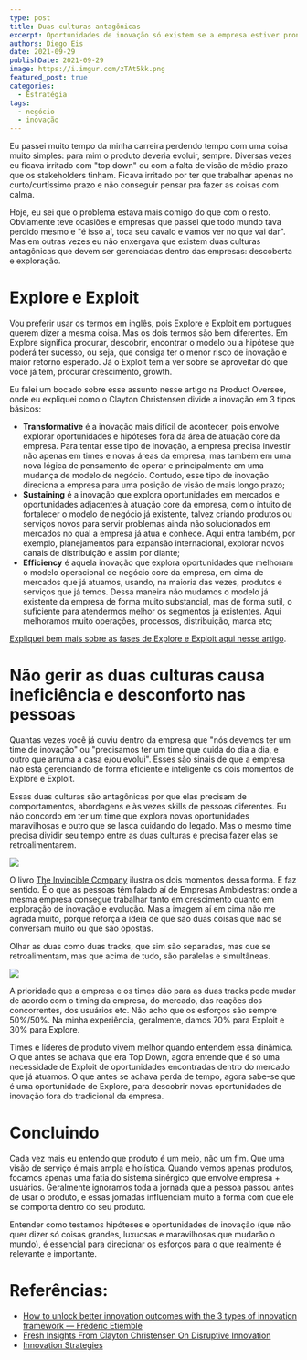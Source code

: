 ```yaml
---
type: post
title: Duas culturas antagônicas
excerpt: Oportunidades de inovação só existem se a empresa estiver pronta para dedicar tempo, mas se dedicarmos 100% do tempo apenas para inovação, não conseguimos fortalecer o que já existe
authors: Diego Eis
date: 2021-09-29
publishDate: 2021-09-29
image: https://i.imgur.com/zTAt5kk.png
featured_post: true
categories:
  - Estratégia
tags:
  - negócio
  - inovação
---
```


Eu passei muito tempo da minha carreira perdendo tempo com uma coisa muito simples: para mim o produto deveria evoluir, sempre. Diversas vezes eu ficava irritado com "top down" ou com a falta de visão de médio prazo que os stakeholders tinham. Ficava irritado por ter que trabalhar apenas no curto/curtíssimo prazo e não conseguir pensar pra fazer as coisas com calma.

Hoje, eu sei que o problema estava mais comigo do que com o resto. Obviamente teve ocasiões e empresas que passei que todo mundo tava perdido mesmo e "é isso aí, toca seu cavalo e vamos ver no que vai dar". Mas em outras vezes eu não enxergava que existem duas culturas antagônicas que devem ser gerenciadas dentro das empresas: descoberta e exploração.

# Explore e Exploit

Vou preferir usar os termos em inglês, pois Explore e Exploit em portugues querem dizer a mesma coisa. Mas os dois termos são bem diferentes. Em Explore significa procurar, descobrir, encontrar o modelo ou a hipótese que poderá ter sucesso, ou seja, que consiga ter o menor risco de inovação e maior retorno esperado. Já o Exploit tem a ver sobre se aproveitar do que você já tem, procurar crescimento, growth.

Eu falei um bocado sobre esse assunto nesse artigo na Product Oversee, onde eu expliquei como o Clayton Christensen divide a inovação em 3 tipos básicos:

* **Transformative** é a inovação mais difícil de acontecer, pois envolve explorar oportunidades e hipóteses fora da área de atuação core da empresa. Para tentar esse tipo de inovação, a empresa precisa investir não apenas em times e novas áreas da empresa, mas também em uma nova lógica de pensamento de operar e principalmente em uma mudança de modelo de negócio. Contudo, esse tipo de inovação direciona a empresa para uma posição de visão de mais longo prazo;
* **Sustaining** é a inovação que explora oportunidades em mercados e oportunidades adjacentes à atuação core da empresa, com o intuito de fortalecer o modelo de negócio já existente, talvez criando produtos ou serviços novos para servir problemas ainda não solucionados em mercados no qual a empresa já atua e conhece. Aqui entra também, por exemplo, planejamentos para expansão internacional, explorar novos canais de distribuição e assim por diante;
* **Efficiency** é aquela inovação que explora oportunidades que melhoram o modelo operacional de negócio core da empresa, em cima de mercados que já atuamos, usando, na maioria das vezes, produtos e serviços que já temos. Dessa maneira não mudamos o modelo já existente da empresa de forma muito substancial, mas de forma sutil, o suficiente para atendermos melhor os segmentos já existentes. Aqui melhoramos muito operações, processos, distribuição, marca etc;

[Expliquei bem mais sobre as fases de Explore e Exploit aqui nesse artigo](https://productoversee.com/sobre-inovacao-e-diminuicao-de-risco/). 

# Não gerir as duas culturas causa ineficiência e desconforto nas pessoas

Quantas vezes você já ouviu dentro da empresa que "nós devemos ter um time de inovação" ou "precisamos ter um time que cuida do dia a dia, e outro que arruma a casa e/ou evolui". Esses são sinais de que a empresa não está gerenciando de forma eficiente e inteligente os dois momentos de Explore e Exploit.

Essas duas culturas são antagônicas por que elas precisam de comportamentos, abordagens e às vezes skills de pessoas diferentes. Eu não concordo em ter um time que explora novas oportunidades maravilhosas e outro que se lasca cuidando do legado. Mas o mesmo time precisa dividir seu tempo entre as duas culturas e precisa fazer elas se retroalimentarem.

![](/images/posts/duas-culturas-antagonicas-1.png)

O livro [The Invincible Company](https://amzn.to/3m5sjgx) ilustra os dois momentos dessa forma. E faz sentido. É o que as pessoas têm falado aí de Empresas Ambidestras: onde a mesma empresa consegue trabalhar tanto em crescimento quanto em exploração de inovação e evolução. Mas a imagem aí em cima não me agrada muito, porque reforça a ideia de que são duas coisas que não se conversam muito ou que são opostas.

Olhar as duas como duas tracks, que sim são separadas, mas que se retroalimentam, mas que acima de tudo, são paralelas e simultâneas.

![](/images/posts/duas-culturas-antagonicas-2.png)

A prioridade que a empresa e os times dão para as duas tracks pode mudar de acordo com o timing da empresa, do mercado, das reações dos concorrentes, dos usuários etc. Não acho que os esforços são sempre 50%/50%. Na minha experiência, geralmente, damos 70% para Exploit e 30% para Explore.

Times e líderes de produto vivem melhor quando entendem essa dinâmica. O que antes se achava que era Top Down, agora entende que é só uma necessidade de Exploit de oportunidades encontradas dentro do mercado que já atuamos. O que antes se achava perda de tempo, agora sabe-se que é uma oportunidade de Explore, para descobrir novas oportunidades de inovação fora do tradicional da empresa.

# Concluindo

Cada vez mais eu entendo que produto é um meio, não um fim. Que uma visão de serviço é mais ampla e holística. Quando vemos apenas produtos, focamos apenas uma fatia do sistema sinérgico que envolve empresa + usuários. Geralmente ignoramos toda a jornada que a pessoa passou antes de usar o produto, e essas jornadas influenciam muito a forma com que ele se comporta dentro do seu produto.

Entender como testamos hipóteses e oportunidades de inovação (que não quer dizer só coisas grandes, luxuosas e maravilhosas que mudarão o mundo), é essencial para direcionar os esforços para o que realmente é relevante e importante.

# Referências:

* [How to unlock better innovation outcomes with the 3 types of innovation framework — Frederic Etiemble](https://www.fredericetiemble.com/blog/how-to-unlock-better-innovation-outcomes-with-the-3-types-of-innovation-framework)
* [Fresh Insights From Clayton Christensen On Disruptive Innovation](https://www.forbes.com/sites/stevedenning/2015/12/02/fresh-insights-from-clayton-christensen-on-disruptive-innovation/?sh=313b7dc64702)
* [Innovation Strategies](https://www.slideshare.net/Brokenbulbs/innovation-strategies)
